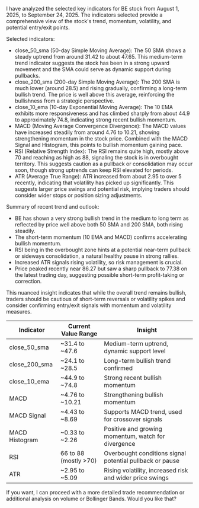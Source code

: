 I have analyzed the selected key indicators for BE stock from August 1, 2025, to September 24, 2025. The indicators selected provide a comprehensive view of the stock's trend, momentum, volatility, and potential entry/exit points.

Selected indicators:
- close_50_sma (50-day Simple Moving Average): The 50 SMA shows a steady uptrend from around 31.42 to about 47.65. This medium-term trend indicator suggests the stock has been in a strong upward movement and the SMA could serve as dynamic support during pullbacks.
- close_200_sma (200-day Simple Moving Average): The 200 SMA is much lower (around 28.5) and rising gradually, confirming a long-term bullish trend. The price is well above this average, reinforcing the bullishness from a strategic perspective.
- close_10_ema (10-day Exponential Moving Average): The 10 EMA exhibits more responsiveness and has climbed sharply from about 44.9 to approximately 74.8, indicating strong recent bullish momentum.
- MACD (Moving Average Convergence Divergence): The MACD values have increased steadily from around 4.76 to 10.21, showing strengthening momentum in the stock price. Combined with the MACD Signal and Histogram, this points to bullish momentum gaining pace.
- RSI (Relative Strength Index): The RSI remains quite high, mostly above 70 and reaching as high as 88, signaling the stock is in overbought territory. This suggests caution as a pullback or consolidation may occur soon, though strong uptrends can keep RSI elevated for periods.
- ATR (Average True Range): ATR increased from about 2.95 to over 5 recently, indicating that volatility has picked up significantly. This suggests larger price swings and potential risk, implying traders should consider wider stops or position sizing adjustments.

Summary of recent trend and outlook:
- BE has shown a very strong bullish trend in the medium to long term as reflected by price well above both 50 SMA and 200 SMA, both rising steadily.
- The short-term momentum (10 EMA and MACD) confirms accelerating bullish momentum.
- RSI being in the overbought zone hints at a potential near-term pullback or sideways consolidation, a natural healthy pause in strong rallies.
- Increased ATR signals rising volatility, so risk management is crucial.
- Price peaked recently near 86.27 but saw a sharp pullback to 77.38 on the latest trading day, suggesting possible short-term profit-taking or correction.

This nuanced insight indicates that while the overall trend remains bullish, traders should be cautious of short-term reversals or volatility spikes and consider confirming entry/exit signals with momentum and volatility measures.

| Indicator       | Current Value Range       | Insight                                                      |
|-----------------|---------------------------|-------------------------------------------------------------|
| close_50_sma    | ~31.4 to ~47.6            | Medium-term uptrend, dynamic support level                   |
| close_200_sma   | ~24.1 to ~28.5            | Long-term bullish trend confirmed                             |
| close_10_ema    | ~44.9 to ~74.8            | Strong recent bullish momentum                                |
| MACD            | ~4.76 to ~10.21           | Strengthening bullish momentum                                |
| MACD Signal     | ~4.43 to ~8.69            | Supports MACD trend, used for crossover signals              |
| MACD Histogram  | ~0.33 to ~2.26            | Positive and growing momentum, watch for divergence          |
| RSI             | 66 to 88 (mostly >70)     | Overbought conditions signal potential pullback or pause    |
| ATR             | ~2.95 to ~5.09            | Rising volatility, increased risk and wider price swings    |

If you want, I can proceed with a more detailed trade recommendation or additional analysis on volume or Bollinger Bands. Would you like that?